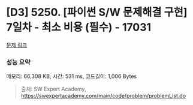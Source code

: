 # [D3] 5250. [파이썬 S/W 문제해결 구현] 7일차 - 최소 비용 (필수) - 17031 

[문제 링크](https://swexpertacademy.com/main/code/problem/problemDetail.do?contestProbId=AYdKANvqDzMDFAVa) 

### 성능 요약

메모리: 66,308 KB, 시간: 531 ms, 코드길이: 1,006 Bytes



> 출처: SW Expert Academy, https://swexpertacademy.com/main/code/problem/problemList.do